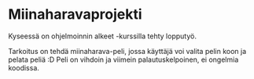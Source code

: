 # Miinaharavaprojekti

Kyseessä on ohjelmoinnin alkeet -kurssilla tehty lopputyö.

Tarkoitus on tehdä miinaharava-peli, jossa käyttäjä voi valita pelin koon ja pelata peliä :D
Peli on vihdoin ja viimein palautuskelpoinen, ei ongelmia koodissa.
